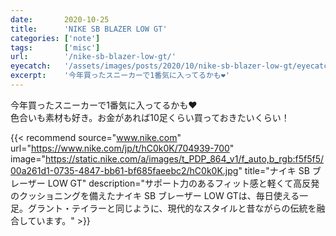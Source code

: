 ```yaml
---
date:       2020-10-25
title:      'NIKE SB BLAZER LOW GT'
categories: ['note']
tags:       ['misc']
url:        '/nike-sb-blazer-low-gt/'
eyecatch:   '/assets/images/posts/2020/10/nike-sb-blazer-low-gt/eyecatch.jpg'
excerpt:    '今年買ったスニーカーで1番気に入ってるかも❤'
---
```


今年買ったスニーカーで1番気に入ってるかも❤  
色合いも素材も好き。お金があれば10足くらい買っておきたいくらい！

{{< recommend source="www.nike.com" url="https://www.nike.com/jp/t/hC0k0K/704939-700" image="https://static.nike.com/a/images/t_PDP_864_v1/f_auto,b_rgb:f5f5f5/00a261d1-0735-4847-bb61-bf685faeebc2/hC0k0K.jpg" title="ナイキ SB ブレーザー LOW GT" description="サポート力のあるフィット感と軽くて高反発のクッショニングを備えたナイキ SB ブレーザー LOW GTは、毎日使える一足。グラント・テイラーと同じように、現代的なスタイルと昔ながらの伝統を融合しています。" >}}
